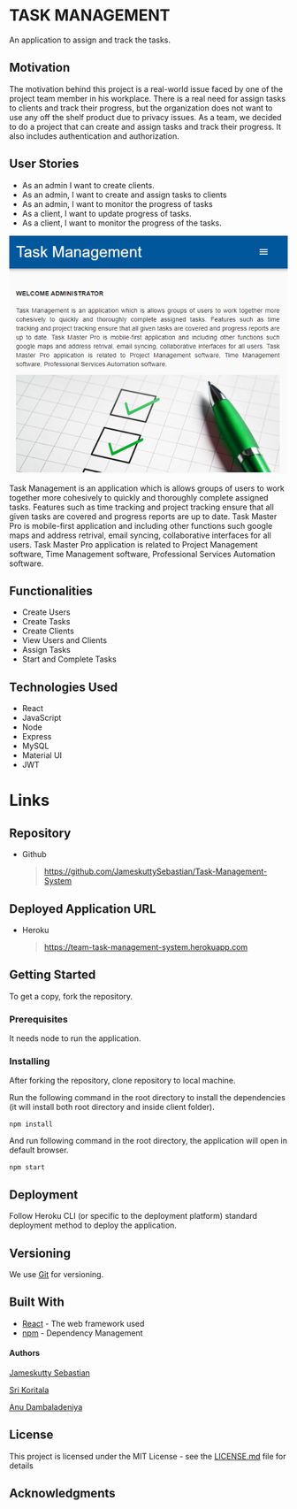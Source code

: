 # TASK MANAGEMENT

An application to assign and track the tasks.

## Motivation

The motivation behind this project is a real-world issue faced by one of the project team member in his workplace. There is a real need for assign tasks to clients and track their progress, but the organization does not want to use any off the shelf product due to privacy issues. As a team, we decided to do a  project that can create and assign tasks and track their progress. It also includes authentication and authorization. 

## User Stories
- As an admin I want to create clients.
- As an admin, I want to create and assign tasks to clients
- As an admin, I want to monitor the progress of tasks
- As a client, I want to update progress of tasks.
- As a client, I want to monitor the progress of the tasks.

![Home Page](./img/home.PNG)

Task Management is an application which is  allows groups of users to work together more cohesively to quickly and thoroughly complete assigned tasks. Features such as time tracking and project tracking ensure that all given tasks are covered and progress reports are up to date. Task Master Pro is mobile-first application and including other functions such google maps and address retrival, email syncing, collaborative interfaces for all users. Task Master Pro application is related to Project Management software, Time Management software, Professional Services Automation software.

## Functionalities

- Create Users
- Create Tasks
- Create Clients
- View Users and Clients
- Assign Tasks
- Start and Complete Tasks

## Technologies Used 
- React
- JavaScript
- Node
- Express
- MySQL
- Material UI
- JWT

# Links

## Repository

- Github

  > https://github.com/JameskuttySebastian/Task-Management-System

## Deployed Application URL

- Heroku

  > https://team-task-management-system.herokuapp.com





## Getting Started

To get a copy, fork the repository.

### Prerequisites

It needs node to run the application.

### Installing

After forking the repository, clone repository to local machine.

Run the following command in the root directory to install the dependencies (it will install both root directory and inside client folder).

```
npm install
```

And run following command in the root directory, the application will open in default browser.

```
npm start
```

## Deployment

Follow Heroku CLI (or specific to the deployment platform) standard deployment method to deploy the application.

## Versioning

We use [Git](https://git-scm.com/) for versioning.

## Built With

- [React](https://reactjs.org/) - The web framework used
- [npm](https://www.npmjs.com/) - Dependency Management

<h4>Authors</h4>


[Jameskutty Sebastian](https://github.com/JameskuttySebastian)

[Sri Koritala](https://github.com/ChanduKoritala)

[Anu Dambaladeniya](https://github.com/anu-dam)

## License

This project is licensed under the MIT License - see the [LICENSE.md](LICENSE.md) file for details

## Acknowledgments


